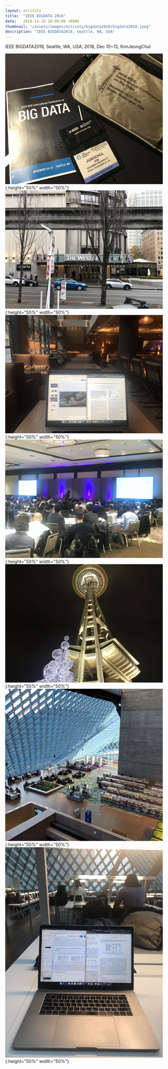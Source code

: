 ```yaml
---
layout: activity
title:  "IEEE BIGDATA 2018"
date:   2018-12-10 10:00:00 +0900
thumbnail: "/assets/images/activity/bigdata2018/bigdata2018.jpeg"
description: "IEEE BIGDATA2018, Seattle, WA, USA"
---
```



IEEE BIGDATA2018, Seattle, WA, USA, 2018, Dec 10~13, KimJeongChul

![](/assets/images/activity//bigdata2018/bigdata2018.jpeg){:height="50%" width="50%"}
![](/assets/images/activity//bigdata2018/bigdata2018_02.JPEG){:height="50%" width="50%"}
![](/assets/images/activity//bigdata2018/bigdata2018_03.JPEG){:height="50%" width="50%"}
![](/assets/images/activity//bigdata2018/bigdata2018_04.JPEG){:height="50%" width="50%"}
![](/assets/images/activity//bigdata2018/bigdata2018_05.JPEG){:height="50%" width="50%"}
![](/assets/images/activity//bigdata2018/bigdata2018_06.jpeg){:height="50%" width="50%"}
![](/assets/images/activity//bigdata2018/bigdata2018_07.JPEG){:height="50%" width="50%"}
